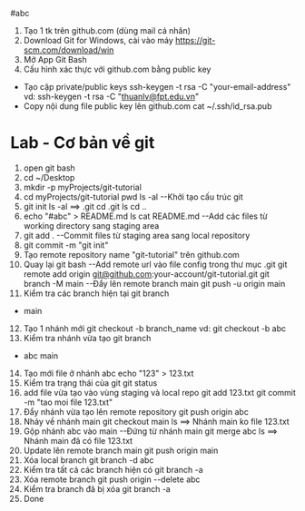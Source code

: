 #abc
1. Tạo 1 tk trên github.com (dùng mail cá nhân)
2. Download Git for Windows, cài vào máy
https://git-scm.com/download/win
3. Mở App Git Bash
4. Cấu hình xác thực với github.com bằng public key
- Tạo cặp private/public keys
ssh-keygen -t rsa -C "your-email-address"
vd:
ssh-keygen -t rsa -C "thuanlv@fpt.edu.vn"
- Copy nội dung file public key lên github.com
cat ~/.ssh/id_rsa.pub

Lab - Cơ bản về git
=======================
1. open git bash
2. cd ~/Desktop
3. mkdir -p myProjects/git-tutorial
4. cd myProjects/git-tutorial
pwd
ls -al
--Khởi tạo cấu trúc git
5. git init
ls -al
==> .git
cd .git
ls
cd ..
6. echo "#abc" > README.md
ls
cat README.md
--Add các files từ working directory
 sang staging area
7. git add .
--Commit files từ staging area sang local repository
8. git commit -m "git init"
9. Tạo remote repository name "git-tutorial"
trên github.com
10. Quay lại git bash
--Add remote url vào file config trong thư mục .git
git remote add origin git@github.com:your-account/git-tutorial.git
git branch -M main
--Đẩy lên remote branch main
git push -u origin main
11. Kiểm tra các branch hiện tại
git branch
* main
12. Tạo 1 nhánh mới
git checkout -b branch_name
vd:
git checkout -b abc
13. Kiểm tra nhánh vừa tạo
git branch
* abc
main
14. Tạo mới file ở nhánh abc
echo "123" > 123.txt
15. Kiểm tra trạng thái của git
git status
16. add file vừa tạo vào vùng staging và local repo
git add 123.txt
git commit -m "tao moi file 123.txt"
17. Đẩy nhánh vừa tạo lên remote repository
git push origin abc
18. Nhảy về nhánh main
git checkout main
ls 
==> Nhánh main ko file 123.txt
19. Gộp nhánh abc vào main
--Đứng từ nhánh main
git merge abc
ls
==> Nhánh main đã có file 123.txt
20. Update lên remote branch main
git push origin main
21. Xóa local branch
git branch -d abc
22. Kiểm tra tất cả các branch hiện có
git branch -a
22. Xóa remote branch
git push origin --delete abc
23. Kiểm tra branch đã bị xóa
git branch -a
24. Done
